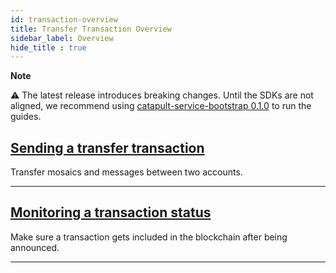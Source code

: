 ```yaml
---
id: transaction-overview
title: Transfer Transaction Overview
sidebar_label: Overview
hide_title : true
---
```


<div class="info">

**Note**

⚠ The latest release introduces breaking changes. Until the SDKs are not aligned, we recommend using [catapult-service-bootstrap 0.1.0](https://bcdocs.xpxsirius.io/guides/getting-started/setup-workstation.html) to run the guides.

</div>

## [Sending a transfer transaction](./sending-a-transfer-transaction.md)

Transfer mosaics and messages between two accounts.

***

## [Monitoring a transaction status](../monitoring/monitoring-a-transaction-status.md)

Make sure a transaction gets included in the blockchain after being announced.

***